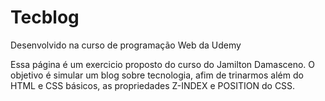 # Tecblog
Desenvolvido na curso de programação Web da Udemy

Essa página é um exercicio proposto do curso do Jamilton Damasceno. 
O objetivo é simular um blog sobre tecnologia, afim de trinarmos além do HTML e CSS básicos, as propriedades Z-INDEX e POSITION do CSS.
